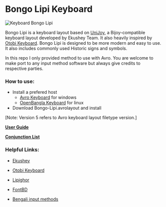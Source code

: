 # Bongo Lipi Keyboard

![Keyboard Bongo Lipi](https://github.com/Tarek-Hasan/Keyboard-Layouts-for-Avro/assets/27731012/84c78d68-5aa5-4b7c-a7b9-2617ec115bc0)

Bongo Lipi is a keyboard layout based on [UniJoy](https://ekushey.org/keyboard-layout/ekusheyr-shadhinota-unijoy-layout/), a Bijoy-compatible keyboard layout developed by Ekushey Team. It also heavily inspired by [Otobi Keyboard](https://github.com/OtobiCorp/Otobi_for_Windows_and_Linux). Bongo Lipi is designed to be more modern and easy to use. It also includes commonly used Historic signs and symbols.

In this repo I only provided method to use with Avro. You are welcome to make port to any input method software but always give credits to respective parties.

### How to use:

- Install a prefered host
  - [Avro Keyboard](https://www.omicronlab.com/avro-keyboard.html) for windows
  - [OpenBangla Keyboard](https://openbangla.github.io/) for linux
- Download Bongo-Lipi.avrolayout and install

[Note: Version 5 refers to Avro keyboard layout filetype version.]

[**User Guide**](./overview.pdf)

[**Conjunction List**](https://ekushey.org/wp-content/uploads/2022/08/Bangla_Conjunction_Lists.pdf)

### Helpful Links:

- [Ekushey](https://ekushey.org)

- [Otobi Keyboard](https://otobikb.github.io)

- [Lipighor](https://lipighor.com)

- [FontBD](https://fontbd.com)

- [Bengali input methods](https://en.wikipedia.org/wiki/Bengali_input_methods)

